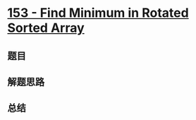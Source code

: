 # [153 - Find Minimum in Rotated Sorted Array](https://leetcode.com/problems/find-minimum-in-rotated-sorted-array/)

## 题目


## 解题思路


## 总结


